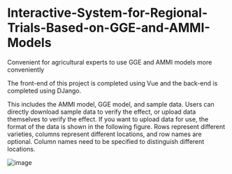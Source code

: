 # Interactive-System-for-Regional-Trials-Based-on-GGE-and-AMMI-Models
Convenient for agricultural experts to use GGE and AMMI models more conveniently

The front-end of this project is completed using Vue and the back-end is completed using DJango.

This includes the AMMI model, GGE model, and sample data. Users can directly download sample data to verify the effect, or upload data themselves to verify the effect. If you want to upload data for use, the format of the data is shown in the following figure. Rows represent different varieties, columns represent different locations, and row names are optional. Column names need to be specified to distinguish different locations.

![image](https://github.com/strong-Tom/Interactive-System-for-Regional-Trials-Based-on-GGE-and-AMMI-Models/assets/54710966/3ee4696a-8d2f-4ed2-ae09-eca90ebb8e5f)
